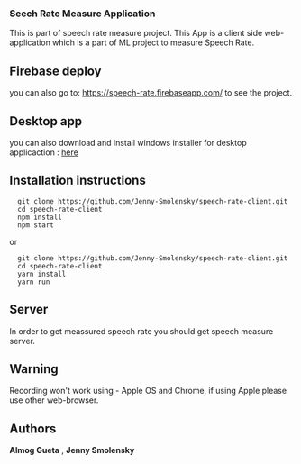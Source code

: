 ### Seech Rate Measure Application

This is part of speech rate measure project.
This App is a client side web-application which is a part of ML project to measure Speech Rate. 

## Firebase deploy
you can also go to: https://speech-rate.firebaseapp.com/ to see the project. 

## Desktop app
you can also download and install windows installer for desktop applicaction :
[here](https://github.com/Jenny-Smolensky/speech-rate-client/tree/main/desktop_installer/SpeechRateAppInstaller.exe)

## Installation instructions

```
  git clone https://github.com/Jenny-Smolensky/speech-rate-client.git
  cd speech-rate-client
  npm install
  npm start
```

or
```
  git clone https://github.com/Jenny-Smolensky/speech-rate-client.git
  cd speech-rate-client
  yarn install
  yarn run
```

## Server

In order to get meassured speech rate you should get speech measure server.

## Warning
Recording won't work using - Apple OS and Chrome, 
if using Apple please use other web-browser.


## Authors

**Almog Gueta** ,  **Jenny Smolensky** 


